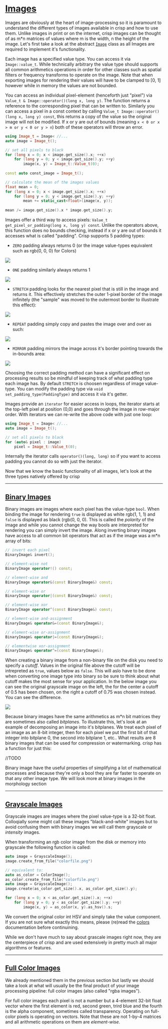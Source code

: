 # [Images](/include/image.hpp)

Images are obviously at the heart of image-processing so it is paramount to understand the different types of images available in crisp and how to use them. Unlike images in print or on the internet, crisp images can be thought of as m*n matrices of values where m is the width, n the height of the image. Let's first take a look at the abstract [``Image``](/include/image.hpp) class as all Images are required to implement it's functionality.

Each image has a specified value type. You can access it via ``Image::value_t``. While technically arbitrary the value type should supports all common arithmetics operations in order for other classes such as spatial filters or frequency transforms to operate on the image. Note that when exporting images for rendering their values will have to be clamped to [0, 1] however while in memory the values are not bounded.

You can access an individual pixel-element (henceforth just "pixel") via ``Value_t & Image::operator()(long x, long y)``. The function returns a reference to the corresponding pixel that can be written to. Similarly you can access a pixel in a const context by calling ``Value_t Image::operator()(long x, long y) const``, this returns a copy of the value so the original image will not be modified. If x or y are out of bounds (meaning ``x < 0 or x > m or y < 0 or y > n``) both of these operators will throw an error. 

```cpp
using Image_t = Image< //...
auto image = Image_t();

// set all pixels to black
for (long x = 0; x < image.get_size().x; ++x)
    for (long y = 0; y < image.get_size().y; ++y)
        image(x, y) = Image_t::Value_t(0);
    
const auto const_image = Image_t();

// calculate the mean of the images values
float mean = 0;
for (long x = 0; x < image.get_size().x; ++x)
    for (long y = 0; y < image.get_size().y; ++y)
        mean += static_cast<float>(image(x, y));
    
mean /= image.get_size().x * image.get_size().y;
```

Images offer a third way to access pixels: ``Value_t get_pixel_or_padding(long x, long y) const``. Unlike the operators above, this function does no bounds checking, instead if x or y are out of bounds it accesses what is called "padding". Crisp supports 5 padding types:

+ ``ZERO`` padding always returns 0 (or the image value-types equivalent such as rgb(0, 0, 0) for Colors) 

![](zero_padding.png)


+ ``ONE`` padding similarly always returns 1

![](one_padding.png)

+ ``STRETCH`` padding looks for the nearest pixel that is still in the image and returns it. This effectively stretches the outer 1-pixel border of the image infinitely (the "sample" was moved to the outermost border to illustrate this effect):

![](stretch_padding.png)

+ ``REPEAT`` padding simply copy and pastes the image over and over as such:

![](repeat_padding.png)

+ ``MIRROR`` padding mirrors the image across it's border pointing towards the in-bounds area:

![](mirror_padding.png)

Choosing the correct padding method can have a significant effect on processing results so be mindful of keeping track of what padding type each image has. By default ``STRETCH`` is choosen regardless of image value-type. You can modify the padding type via ``void set_padding_type(PaddingType)`` and access it via it's getter.

Images provide an ``iterator`` for easier access in loops, the iterator starts at the top-left pixel at position (0,0) and goes through the image in row-major order. With iterators we can re-write the above code with just one loop:

```cpp
using Image_t = Image< //...
auto image = Image_t();

// set all pixels to black
for (auto& pixel : image)
    pixel = Image_t::Value_t(0);
```
Internally the iterator calls ``operator()(long, long)`` so if you want to access padding you cannot do so with just the iterator.

Now that we know the basic functionality of all images, let's look at the three types natively offered by crisp

---

## [Binary Images](/include/binary_image.hpp)

Binary images are images where each pixel has the value-type ``bool``. When binding the image for rendering ``true`` is displayed as white rgb(1, 1, 1) and ``false`` is displayed as black (rgb(0, 0, 0). This is called the *polarity* of the image and while you cannot change the way bools are interpreted for rendering you can simply invert the image. Along inverting binary images have access to all common bit operators that act as if the image was a m*n array of bits:

```cpp
// invert each pixel
BinaryImage& invert();

// element-wise not
BinaryImage operator!() const;

// element-wise and
BinaryImage operator&(const BinaryImage&) const;

// element-wise or
BinaryImage operator|(const BinaryImage&) const;

// element-wise xor
BinaryImage operator^(const BinaryImage&) const;

// element-wise and-assignment
BinaryImage& operator&=(const BinaryImage&);

// element-wise or-assignment
BinaryImage& operator|=(const BinaryImage&);

// elementwise xor-assignment
BinaryImage& operator^=(const BinaryImage&);
```

When creating a binary image from a non-binary file on the disk you need to specify a *cutoff*. Values in the original file above the cutoff will be intrepreted as ``true``, values below as ``false``. This will aslo have to be done when converting one image type into binary so be sure to think about what cutoff makes the most sense for your application. In the below image you can see the original grayscale image on the left, the for the center a cutoff of 0.5 has been chosen, on the right a cutoff of 0.75 was chosen instead. You can see the difference.

![](binary_cutoff.png)

Because binary images have the same arithmetics as m*n bit matrices they are sometimes also called *bitplanes*. To illustrate this, let's look at an example of decomposing an image into it's bitplanes. We treat each pixel of an image as an 8-bit integer, then for each pixel we put the first bit of that integer into bitplane 0, the second into bitplane 1, etc.. What results are 8 binary images that can be used for compression or watermarking. crisp has a function for just this:

//TODO

Binary image have the useful properties of simplifying a lot of mathematical processes and because they're only a bool they are far faster to operate on that any other image type. We will look more at binary images in the morphology section

--- 

## [Grayscale Images](/include/grayscale_image.hpp)

Grayscale images are images where the pixel value-type is a 32-bit float. Colloqially some might call these images "black-and-white" images but to avoid confusing them with binary images we will call them grayscale or *intensity* images.

When transforming an rgb color image from the disk or memory into grayscale the following function is called:

```cpp
auto image = GrayscaleImage();
image.create_from_file("colorfile.png")

// equivalent to:
auto as_color = ColorImage();
as_color.create_from_file("colorfile.png")
auto image = GrayscaleImage();
image.create(as_color.get_size().x, as_color.get_size().y);

for (long x = 0; x < as_color.get_size().x; ++x)
    for (long y = 0; y < as_color.get_size().y; ++y)
        image(x, y) = as_color(x, y).as_hsv().s;
```
We convert the original color int HSV and simply take the value component. If you are not sure what exactly this means, please (re)read the [colors](/docs/colors/colors.md) documentation before continuining.

While we don't have much to say about grascale images right now, they are the centerpiece of crisp and are used extensively in pretty much all major algorithms or features. 

---

## [Full Color Images](/include/color_image.hpp)

We already mentioned them in the previous section but lastly we should take a look at what will usually be the final product of your image processing pipeline: full color images (also called "rgba images").

For full color images each pixel is not a number but a 4-element 32-bit float vector where the first element is red, second green, trird blue and the fourth is the alpha component, sometimes called transparency. Operating on full-color pixels is operating on vectors. Note that these are not 1-by-4 matrices and all arithmetic operations on them are *element-wise*. 



